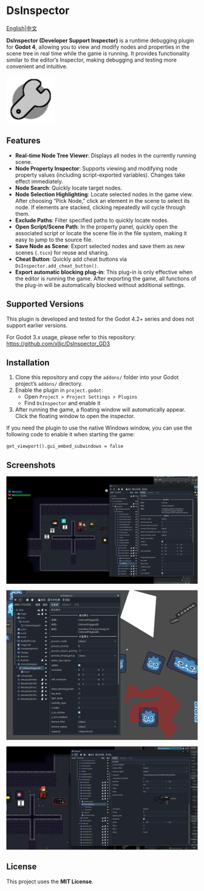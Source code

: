 # DsInspector

[English](README.md)|[中文](README_zh.md)

**DsInspector (Developer Support Inspector)** is a runtime debugging plugin for **Godot 4**, allowing you to view and modify nodes and properties in the scene tree in real time while the game is running.
 It provides functionality similar to the editor’s Inspector, making debugging and testing more convenient and intuitive.

![screenshot](addons/ds_inspector/icon/Icon.png)

## Features

- **Real-time Node Tree Viewer**: Displays all nodes in the currently running scene.
- **Node Property Inspector**: Supports viewing and modifying node property values (including script-exported variables). Changes take effect immediately.
- **Node Search**: Quickly locate target nodes.
- **Node Selection Highlighting**: Locate selected nodes in the game view. After choosing “Pick Node,” click an element in the scene to select its node. If elements are stacked, clicking repeatedly will cycle through them.
- **Exclude Paths**: Filter specified paths to quickly locate nodes.
- **Open Script/Scene Path**: In the property panel, quickly open the associated script or locate the scene file in the file system, making it easy to jump to the source file.
- **Save Node as Scene**: Export selected nodes and save them as new scenes (`.tscn`) for reuse and sharing.
- **Cheat Button**: Quickly add cheat buttons via `DsInspector.add_cheat_button()`.
- **Export automatic blocking plug-in**: This plug-in is only effective when the editor is running the game. After exporting the game, all functions of the plug-in will be automatically blocked without additional settings.

## Supported Versions

This plugin is developed and tested for the Godot 4.2+ series and does not support earlier versions.

For Godot 3.x usage, please refer to this repository: https://github.com/xlljc/DsInspector_GD3

## Installation

1. Clone this repository and copy the `addons/` folder into your Godot project’s `addons/` directory.
2. Enable the plugin in `project.godot`:
   - Open `Project > Project Settings > Plugins`
   - Find `DsInspector` and enable it
3. After running the game, a floating window will automatically appear. Click the floating window to open the inspector.

If you need the plugin to use the native Windows window, you can use the following code to enable it when starting the game:

```gdscript
get_viewport().gui_embed_subwindows = false
```

## Screenshots

![preview](docs/preview.gif)

![2025-09-22_014424](docs/2025-09-22_014424.png)

![2025-09-22_015110](docs/2025-09-22_015110.png)



## License

This project uses the **MIT License**.
